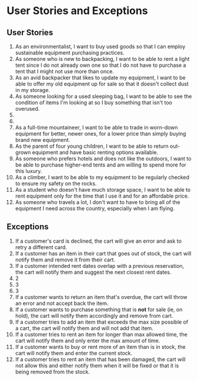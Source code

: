 # User Stories and Exceptions

## User Stories
1. As an environmentalist, I want to buy used goods so that I can employ sustainable equipment purchasing practices.
2. As someone who is new to backpacking, I want to be able to rent a light tent since I do not already own one so that I do not have to purchase a tent that I might not use more than once.
3. As an avid backpacker that likes to update my equipment, I want to be able to offer my old equipment up for sale so that it doesn't collect dust in my storage.
4. As someone looking for a used sleeping bag, I want to be able to see the condition of items I'm looking at so I buy something that isn't too overused.
5. 
6. 
7. As a full-time mountaineer, I want to be able to trade in worn-down equipment for better, newer ones, for a lower price than simply buying brand new equipment.
8. As the parent of four young children, I want to be able to return out-grown equipment and have basic renting options available.
9. As someone who prefers hotels and does not like the outdoors, I want to be able to purchase higher-end tents and am willing to spend more for this luxury. 
10. As a climber, I want to be able to my equipment to be regularly checked to ensure my safety on the rocks.
11. As a student who doesn't have much storage space, I want to be able to rent equipment only for the time that I use it and for an affordable price.
12. As someone who travels a lot, I don't want to have to bring all of the equipment I need across the country, especially when I am flying.


## Exceptions
1. If a customer's card is declined, the cart will give an error and ask to retry a different card.
2. If a customer has an item in their cart that goes out of stock, the cart will notify them and remove it from their cart.
3. If a customer intended rent dates overlap with a previous reservation, the cart will notify them and suggest the next closest rent dates.
4. 2
5. 3
6. 3
7. If a customer wants to return an item that's overdue, the cart will throw an error and not accept back the item.
8. If a customer wants to purchase something that is **not** for sale (ie, on hold), the cart will notify them accordingly and remove from cart.
9. If a customer tries to add an item that exceeds the max size possible of a cart, the cart will notify them and will not add that item.
10. If a customer tries to rent an item for longer than max allowed time, the cart will notify them and only enter the max amount of time.
11. If a customer wants to buy or rent more of an item than is in stock, the cart will notify them and enter the current stock.
12. If a customer tries to rent an item that has been damaged, the cart will not allow this and either notify them when it will be fixed or that it is being removed from the stock.
